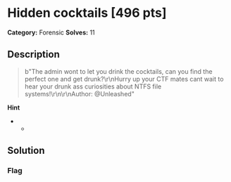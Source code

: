 # Hidden cocktails [496 pts]

**Category:** Forensic
**Solves:** 11

## Description
>b"The admin wont to let you drink the cocktails, can you find the perfect one and get drunk?\r\nHurry up your CTF mates cant wait to hear your drunk ass curiosities about NTFS file systems!\r\n\r\nAuthor: @Unleashed"

**Hint**
* -

## Solution

### Flag

